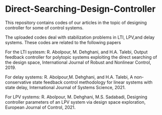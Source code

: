 # Direct-Searching-Design-Controller
This repository contains codes of our articles in the topic of designing controller for some of control systems.

The uploaded codes deal with stabilization problems in LTI, LPV,and delay systems. These codes are related to the following papers

For the LTI systesm:
R. Abolpour, M. Dehghani, and H.A. Talebi, Output feedback controller for polytopic systems exploiting the direct searching of the design space, International Journal of Robust and Nonlinear Control, 2019.

For delay systems:
R. Abolpour,M. Dehghani, and H.A. Talebi, A non-conservative state feedback control methodology for linear systems with state delay, International Journal of Systems Science, 2021.

For LPV systems:
R. Abolpour, M. Dehghani, M.S. Sadabadi, Designing controller parameters of an LPV system via design space exploration, European Journal of Control, 2021.

